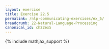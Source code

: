 ```yaml
---
layout: exercise
title: Exercise 22.5
permalink: /nlp-communicating-exercises/ex_5/
breadcrumb: 22-Natural-Language-Processing
canonical_id: ch22ex5
---
```


{% include mathjax_support %}

